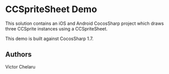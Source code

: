 CCSpriteSheet Demo
================

This solution contains an iOS and Android CocosSharp project which draws three CCSprite instances using a CCSpriteSheet.

This demo is built against CocosSharp 1.7.

Authors
-------
Victor Chelaru